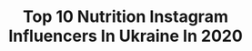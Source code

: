 ---
title: Top 10 Nutrition Instagram Influencers In Ukraine In 2020
description: >-
  Find top nutrition Instagram influencers in Ukraine in 2020. Most popular hashtags: #kyiv #spring #family #beauty.
platform: Instagram
profiles:
  - username: "dmytro_horobets"
    fullname: >-
      Dmytro_Horobets🇺🇦IFBB ELITEPRO
    location: "Ukraine"
    followers: 26998
    engagement: 779
    commentsToLikes: 0.041650
    id: ck5hnaa5ungmp0i11e57vlj54
    verified: false
    hashtags: "#oasisarena, #grandoasis, #familyportrait, #happyfather"
  - username: "________yanchik________"
    fullname: >-
      
    location: "Ukraine"
    followers: 24054
    engagement: 566
    commentsToLikes: 0.032173
    id: ckap39ll824ni0i78xszp1ok4
    verified: false
    hashtags: "#flyattendant, #boing, #liketime, #aviation"
  - username: "maryna_moroz_ufc"
    fullname: >-
      Maryna Moroz
    location: "Ukraine"
    followers: 50242
    engagement: 163
    commentsToLikes: 0.025404
    id: ck0u07m86sxvw0i19ley45xk6
    verified: true
    hashtags: "#ukrainegirl, #healthyfood, #like, #bestteam"
  - username: "dr.skytalinska"
    fullname: >-
      Dietitian | Oksana Skytalinska
    location: "Ukraine"
    followers: 27140
    engagement: 613
    commentsToLikes: 0.032488
    id: ck1378twsach60i19puaiu63b
    verified: false
    hashtags: "#family, #empendium, #serotonin, #mushrooms"
  - username: "anastasia_balabash"
    fullname: >-
      Анастасія Балабаш
    location: "Ukraine"
    followers: 11915
    engagement: 390
    commentsToLikes: 0.011884
    id: ck5cawpvuea480i113o0f9bh9
    verified: false
    hashtags: "#pillowchallenge, #happybirthdaytome, #april2020"
  - username: "anastasiia_g"
    fullname: >-
      Nastya
    location: "Ukraine"
    followers: 27229
    engagement: 424
    commentsToLikes: 0.018706
    id: ck8t7xhipib5x0j78m0vejub8
    verified: false
    hashtags: "#ua, #cococo, #off, #retrieveroftheday"
  - username: "vayollka"
    fullname: >-
      Julianna Li
    location: "Ukraine"
    followers: 16407
    engagement: 612
    commentsToLikes: 0.016178
    id: ckap45pqg5yka0i788xfvfwvj
    verified: false
    hashtags: "#weekend, #lithotherapie, #vintage, #gothicdress"
  - username: "angelika.lagoda"
    fullname: >-
      Angelika Lagoda | IFBB
    location: "Ukraine"
    followers: 40673
    engagement: 157
    commentsToLikes: 0.025222
    id: ck5zzq7vmc81k0i148rw0yd9o
    verified: false
    hashtags: "#bcaa, #psix, #kyivvscorona, #xparkkiev"
  - username: "lizadragun"
    fullname: >-
      Психология | Сексология
    location: "Ukraine"
    followers: 43088
    engagement: 2304
    commentsToLikes: 0.012437
    id: ckapavsvbxnft0i78wnqef21c
    verified: false
    hashtags: ""
  - username: "kris.kosyk"
    fullname: >-
      K R I S  K O S Y K
    location: "Ukraine"
    followers: 14458
    engagement: 764
    commentsToLikes: 0.013883
    id: ck0tz6zqupacg0i19srs1rsp0
    verified: false
    hashtags: ""
---